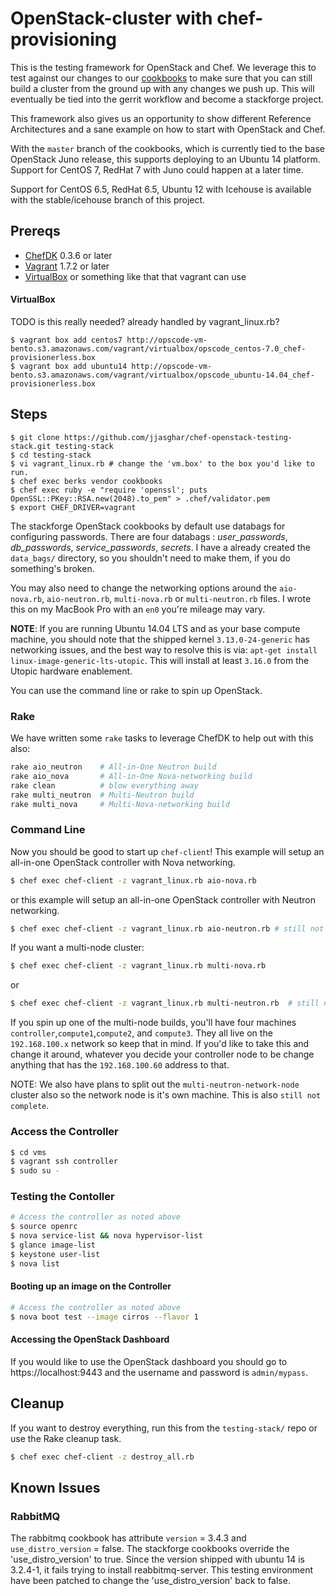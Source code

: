 # OpenStack-cluster with chef-provisioning

This is the testing framework for OpenStack and Chef. We leverage this to test against our changes to our [cookbooks](https://wiki.openstack.org/wiki/Chef/GettingStarted) to make sure
that you can still build a cluster from the ground up with any changes we push up. This will eventually be tied into the gerrit workflow
and become a stackforge project.

This framework also gives us an opportunity to show different Reference Architectures and a sane example on how to start with OpenStack and Chef.

With the `master` branch of the cookbooks, which is currently tied to the base OpenStack Juno release, this supports deploying to an Ubuntu 14 platform.  Support for CentOS 7, RedHat 7 with Juno could happen at a later time.

Support for CentOS 6.5, RedHat 6.5, Ubuntu 12 with Icehouse is available with the stable/icehouse branch of this project.

## Prereqs

- [ChefDK](https://downloads.chef.io/chef-dk/) 0.3.6 or later
- [Vagrant](https://www.vagrantup.com/downloads.html) 1.7.2 or later
- [VirtualBox](https://www.virtualbox.org/wiki/Downloads) or something like that that vagrant can use

#### VirtualBox
TODO is this really needed? already handled by vagrant_linux.rb?
```shell
$ vagrant box add centos7 http://opscode-vm-bento.s3.amazonaws.com/vagrant/virtualbox/opscode_centos-7.0_chef-provisionerless.box
$ vagrant box add ubuntu14 http://opscode-vm-bento.s3.amazonaws.com/vagrant/virtualbox/opscode_ubuntu-14.04_chef-provisionerless.box
```

## Steps

```shell
$ git clone https://github.com/jjasghar/chef-openstack-testing-stack.git testing-stack
$ cd testing-stack
$ vi vagrant_linux.rb # change the 'vm.box' to the box you'd like to run.
$ chef exec berks vendor cookbooks
$ chef exec ruby -e "require 'openssl'; puts OpenSSL::PKey::RSA.new(2048).to_pem" > .chef/validator.pem
$ export CHEF_DRIVER=vagrant
```

The stackforge OpenStack cookbooks by default use databags for configuring passwords.  There are four databags : *user_passwords*, *db_passwords*, *service_passwords*, *secrets*. I have a already created
the `data_bags/` directory, so you shouldn't need to make them, if you do something's broken.

You may also need to change the networking options around the `aio-nova.rb`, `aio-neutron.rb`, `multi-nova.rb` or `multi-neutron.rb`
files. I wrote this on my MacBook Pro with an `en0` you're mileage may vary.

**NOTE**: If you are running Ubuntu 14.04 LTS and as your base compute machine, you should note that the shipped kernel `3.13.0-24-generic` has networking issues, and the best way to resolve this is via: `apt-get install linux-image-generic-lts-utopic`. This will install at least `3.16.0`
from the Utopic hardware enablement.

You can use the command line or rake to spin up OpenStack.

### Rake 

We have written some `rake` tasks to leverage ChefDK to help out with this also:
```bash
rake aio_neutron    # All-in-One Neutron build
rake aio_nova       # All-in-One Nova-networking build
rake clean          # blow everything away
rake multi_neutron  # Multi-Neutron build
rake multi_nova     # Multi-Nova-networking build
```

### Command Line

Now you should be good to start up `chef-client`!
This example will setup an all-in-one OpenStack controller with Nova networking.
```bash
$ chef exec chef-client -z vagrant_linux.rb aio-nova.rb
```
or this example will setup an all-in-one OpenStack controller with Neutron networking.
```bash
$ chef exec chef-client -z vagrant_linux.rb aio-neutron.rb # still not complete
```
If you want a multi-node cluster:
```bash
$ chef exec chef-client -z vagrant_linux.rb multi-nova.rb
```
or
```bash
$ chef exec chef-client -z vagrant_linux.rb multi-neutron.rb  # still not complete
```
If you spin up one of the multi-node builds, you'll have four machines `controller`,`compute1`,`compute2`, and `compute3`. They all live on the
`192.168.100.x` network so keep that in mind. If you'd like to take this and change it around, whatever you decide your controller
node to be change anything that has the `192.168.100.60` address to that.

NOTE: We also have plans to split out the `multi-neutron-network-node` cluster also so the network node is it's own machine.
This is also `still not complete`.

### Access the Controller

```bash
$ cd vms
$ vagrant ssh controller
$ sudo su -
```

### Testing the Contoller

```bash
# Access the controller as noted above
$ source openrc
$ nova service-list && nova hypervisor-list
$ glance image-list
$ keystone user-list
$ nova list
```

#### Booting up an image on the Controller

```bash
# Access the controller as noted above
$ nova boot test --image cirros --flavor 1
```

#### Accessing the OpenStack Dashboard 

If you would like to use the OpenStack dashboard you should go to https://localhost:9443 and the username and password is `admin/mypass`.

## Cleanup

If you want to destroy everything, run this from the `testing-stack/` repo or use the Rake cleanup task.

```bash
$ chef exec chef-client -z destroy_all.rb
```

## Known Issues

### RabbitMQ

The rabbitmq cookbook has attribute `version` = 3.4.3 and `use_distro_version` = false.  The stackforge cookbooks override the 'use_distro_version' to true.  Since the version shipped with ubuntu 14 is 3.2.4-1, it fails trying to install reabbitmq-server.  This testing environment have been patched to change the 'use_distro_version' back to false.
